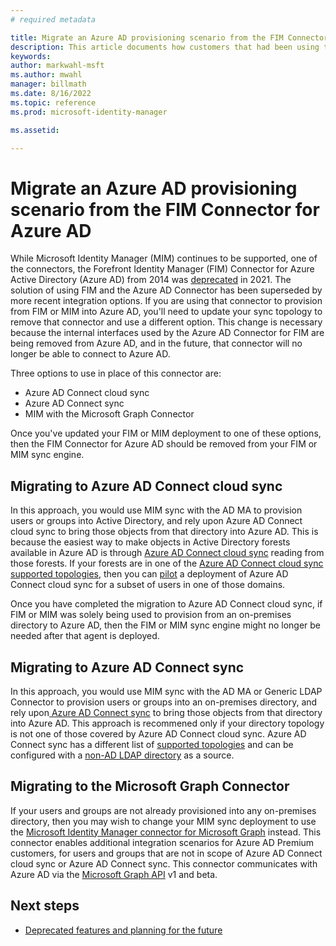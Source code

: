 ```yaml
---
# required metadata

title: Migrate an Azure AD provisioning scenario from the FIM Connector for Azure AD to Azure AD Connect or MIM Graph connector | Microsoft Docs
description: This article documents how customers that had been using the FIM Connector for Azure AD could instead use a more recent sync technology or connector.
keywords:
author: markwahl-msft
ms.author: mwahl
manager: billmath
ms.date: 8/16/2022
ms.topic: reference
ms.prod: microsoft-identity-manager

ms.assetid:

---
```


# Migrate an Azure AD provisioning scenario from the FIM Connector for Azure AD

While Microsoft Identity Manager (MIM) continues to be supported, one of the connectors, the Forefront Identity Manager (FIM) Connector for Azure Active Directory (Azure AD) from 2014 was [deprecated](microsoft-identity-manager-2016-deprecated-features.md) in 2021.  The solution of using FIM and the Azure AD Connector has been superseded by more recent integration options.  If you are using that connector to provision from FIM or MIM into Azure AD, you'll need to update your sync topology to remove that connector and use a different option.  This change is necessary because the internal interfaces used by the Azure AD Connector for FIM are being removed from Azure AD, and in the future, that connector will no longer be able to connect to Azure AD.

Three options to use in place of this connector are:

* Azure AD Connect cloud sync
* Azure AD Connect sync
* MIM with the Microsoft Graph Connector

Once you've updated your FIM or MIM deployment to one of these options, then the FIM Connector for Azure AD should be removed from your FIM or MIM sync engine.  

## Migrating to Azure AD Connect cloud sync

In this approach, you would use MIM sync with the AD MA to provision users or groups into Active Directory, and rely upon Azure AD Connect cloud sync to bring those objects from that directory into Azure AD.  This is because the easiest way to make objects in Active Directory forests available in Azure AD is through [Azure AD Connect cloud sync](/active-directory/cloud-sync/what-is-cloud-sync) reading from those forests.  If your forests are in one of the [Azure AD Connect cloud sync supported topologies](/azure/active-directory/cloud-sync/plan-cloud-sync-topologies), then you can [pilot](/azure/active-directory/cloud-sync/tutorial-pilot-aadc-aadccp) a deployment of Azure AD Connect cloud sync for a subset of users in one of those domains.

Once you have completed the migration to Azure AD Connect cloud sync, if FIM or MIM was solely being used to provision from an on-premises directory to Azure AD, then the FIM or MIM sync engine might no longer be needed after that agent is deployed.

## Migrating to Azure AD Connect sync

In this approach, you would use MIM sync with the AD MA or Generic LDAP Connector to provision users or groups into an on-premises directory, and rely upon[ Azure AD Connect sync](/azure/active-directory/hybrid/how-to-connect-install-roadmap) to bring those objects from that directory into Azure AD. This approach is recommened only if your directory topology is not one of those covered by Azure AD Connect cloud sync. Azure AD Connect sync has a different list of [supported topologies](/azure/active-directory/hybrid/plan-connect-topologies) and can be configured with a [non-AD LDAP directory](/azure/active-directory/fundamentals/sync-ldap) as a source.

## Migrating to the Microsoft Graph Connector

If your users and groups are not already provisioned into any on-premises directory, then you may wish to change your MIM sync deployment to use the [Microsoft Identity Manager connector for Microsoft Graph](microsoft-identity-manager-2016-connector-graph.md) instead.  This connector enables additional integration scenarios for Azure AD Premium customers, for users and groups that are not in scope of Azure AD Connect cloud sync or Azure AD Connect sync.  This connector communicates with Azure AD via the [Microsoft Graph API](https://developer.microsoft.com/en-us/graph/) v1 and beta.

## Next steps

* [Deprecated features and planning for the future](microsoft-identity-manager-2016-deprecated-features.md)
